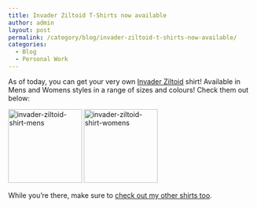 ```yaml
---
title: Invader Ziltoid T-Shirts now available
author: admin
layout: post
permalink: /category/blog/invader-ziltoid-t-shirts-now-available/
categories:
  - Blog
  - Personal Work
---
```

As of today, you can get your very own [Invader Ziltoid][1] shirt! Available in Mens and Womens styles in a range of sizes and colours! Check them out below:

<a href="http://thecrypt.printmighty.co.nz/" target="_blank"><img src="http://thecrypt.co.nz/wp-content/uploads/2014/10/invader-ziltoid-shirt-mens-150x150.jpg" alt="invader-ziltoid-shirt-mens" width="150" height="150" class="alignnone size-thumbnail wp-image-399" /></a> <a href="http://thecrypt.printmighty.co.nz/" target="_blank"><img src="http://thecrypt.co.nz/wp-content/uploads/2014/10/invader-ziltoid-shirt-womens-150x150.jpg" alt="invader-ziltoid-shirt-womens" width="150" height="150" class="alignnone size-thumbnail wp-image-400" /></a>

While you&#8217;re there, make sure to <a href="https://thecrypt.printmighty.co.nz/" target="_blank">check out my other shirts too</a>.

 [1]: http://thecrypt.co.nz/category/portfolio/invader-ziltoid/ "Invader Ziltoid"